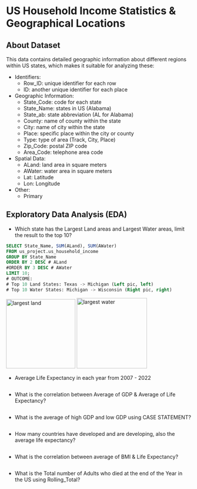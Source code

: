 # US Household Income Statistics & Geographical Locations

## About Dataset
This data contains detailed geographic information about different regions within US states, which makes it suitable for analyzing these:
- Identifiers:
  -  Row_ID: unique identifier for each row
  -  ID: another unique identifier for each place
- Geographic Information:
  - State_Code: code for each state
  - State_Name: states in US (Alabama)
  - State_ab: state abbreviation (AL for Alabama)
  - County: name of county within the state
  - City: name of city within the state
  - Place: specific place within the city or county 
  - Type: type of area (Track, City, Place)
  - Zip_Code: postal ZIP code
  - Area_Code: telephone area code
- Spatial Data:
  - ALand: land area in square meters
  - AWater: water area in square meters
  - Lat: Latitude
  - Lon: Longitude
- Other:
  - Primary
## Exploratory Data Analysis (EDA)
- Which state has the Largest Land areas and Largest Water areas, limit the result to the top 10?
```sql
SELECT State_Name, SUM(ALand), SUM(AWater)
FROM us_project.us_household_income
GROUP BY State_Name
ORDER BY 2 DESC # ALand
#ORDER BY 3 DESC # AWater
LIMIT 10;
# OUTCOME:
# Top 10 Land States: Texas -> Michigan (Left pic, left)
# Top 10 Water States: Michigan -> Wisconsin (Right pic, right)
```
<img width="188" alt="largest land" src="https://github.com/user-attachments/assets/5c5ed352-3610-4e68-9a0b-120bc4890bdf">
<img width="191" alt="largest water" src="https://github.com/user-attachments/assets/23e47b3e-d73b-4bda-8ee6-d23dc61e485d">


- Average Life Expectancy in each year from 2007 - 2022
```sql

```

- What is the correlation between Average of GDP & Average of Life Expectancy?
```sql

```


- What is the average of high GDP and low GDP using CASE STATEMENT?
```sql

```

- How many countries have developed and are developing, also the average life expectancy?
```sql

```

- What is the correlation between average of BMI & Life Expectancy?
```sql

```

- What is the Total number of Adults who died at the end of the Year in the US using Rolling_Total?
```sql

```
